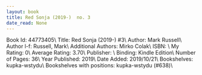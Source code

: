 ```yaml
---
layout: book
title: Red Sonja (2019-)  no. 3
date_read: None
---
```


Book Id: 44773405\ 
Title: Red Sonja (2019-) #3\ 
Author: Mark   Russell\ 
Author l-f: Russell, Mark\ 
Additional Authors: Mirko Colak\ 
ISBN: \ 
My Rating: 0\ 
Average Rating: 3.70\ 
Publisher: \ 
Binding: Kindle Edition\ 
Number of Pages: 36\ 
Year Published: 2019\ 
Date Added: 2019/10/21\ 
Bookshelves: kupka-wstydu\ 
Bookshelves with positions: kupka-wstydu (#638)\ 

